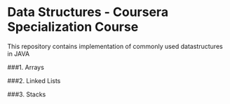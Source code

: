 # Data Structures - Coursera Specialization Course
This repository contains implementation of commonly used datastructures in JAVA

###1. Arrays

###2. Linked Lists

###3. Stacks
